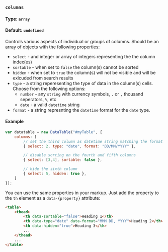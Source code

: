 ### `columns`
#### Type: `array`
#### Default: `undefined`

Controls various aspects of individual or groups of columns. Should be an array of objects with the following properties:

* `select` - and integer or array of integers representing the the column index(es)
* `sortable` - when set to `false` the column(s) cannot be sorted
* `hidden` - when set to `true` the column(s) will not be visible and will be exlcuded from search results
* `type` - a string reperesenting the type of data in the column(s) cells. Choose from the following options:
    * `number` - any `string` with currency symbols, `.` or `,` thousand seperators, `%`, etc
    * `date` - a valid `datetime` string
* `format` - a string represnting the `datetime` format for the `date` type.

#### Example
```javascript
var datatable = new DataTable("#myTable", {
    columns: [
        // set the third column as datetime string matching the format "DD/MM/YYY"
        { select: 2, type: "date", format: "DD/MM/YYYY" },

        // disable sorting on the fourth and fifth columns
        { select: [3,4], sortable: false },

        // hide the sixth column
        { select: 5, hidden: true },
    ]
});
```

You can use the same properties in your markup. Just add the property to the `th` element as a `data-{property}` attribute:

```html
<table>
    <thead>
        <th data-sortable="false">Heading 1</th>
        <th data-type="date" data-format="MMM DD, YYYY">Heading 2</th>
        <th data-hidden="true">Heading 3</th>
        ...
    </thead>
    ...
</table>
```